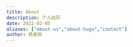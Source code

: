 ```yaml
---
title: About
description: 个人经历
date: 2022-02-05
aliases: ["about-us","about-hugo","contact"]
author: 杨家宾
---
```



